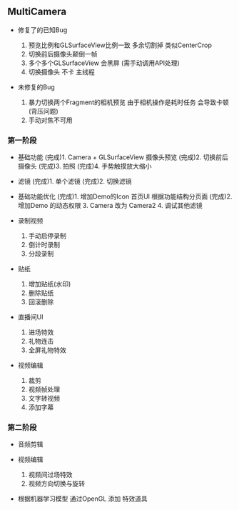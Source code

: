 ## MultiCamera

* 修复了的已知Bug
  1. 预览比例和GLSurfaceView比例一致 多余切割掉 类似CenterCrop
  2. 切换前后摄像头颠倒一帧
  3. 多个多个GLSurfaceView 会黑屏 (需手动调用API处理)
  4. 切换摄像头 不卡 主线程
  
* 未修复的Bug
  1. 暴力切换两个Fragment的相机预览 由于相机操作是耗时任务 会导致卡顿 (背压问题)
  2. 手动对焦不可用
  

### 第一阶段
* 基础功能
  (完成)1. Camera + GLSurfaceView 摄像头预览
  (完成)2. 切换前后摄像头
  (完成)3. 拍照
  (完成)4. 手势触摸放大缩小
    
* 滤镜
  (完成)1. 单个滤镜
  (完成)2. 切换滤镜
  
* 基础功能优化
  (完成)1. 增加Demo的Icon 首页UI 根据功能结构分页面
  (完成)2. 增加Demo 的动态权限
  3. Camera 改为 Camera2
  4. 调试其他滤镜
  
* 录制视频
  1. 手动启停录制
  2. 倒计时录制
  3. 分段录制

* 贴纸
  1. 增加贴纸(水印)
  2. 删除贴纸
  3. 回滚删除
  
* 直播间UI
  1. 进场特效
  2. 礼物连击
  3. 全屏礼物特效

* 视频编辑
  1. 裁剪
  2. 视频帧处理
  3. 文字转视频
  4. 添加字幕
  
### 第二阶段

* 音频剪辑
  
* 视频编辑
  1. 视频间过场特效
  2. 视频方向切换与旋转
  
* 根据机器学习模型 通过OpenGL 添加 特效道具

